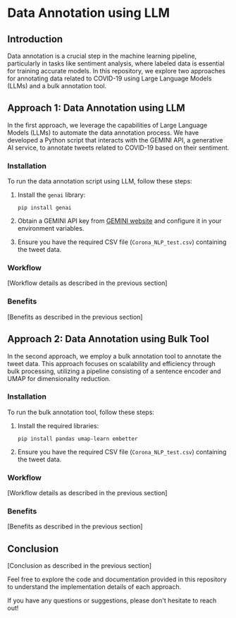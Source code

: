 # Data Annotation using LLM

## Introduction

Data annotation is a crucial step in the machine learning pipeline, particularly in tasks like sentiment analysis, where labeled data is essential for training accurate models. In this repository, we explore two approaches for annotating data related to COVID-19 using Large Language Models (LLMs) and a bulk annotation tool.

## Approach 1: Data Annotation using LLM

In the first approach, we leverage the capabilities of Large Language Models (LLMs) to automate the data annotation process. We have developed a Python script that interacts with the GEMINI API, a generative AI service, to annotate tweets related to COVID-19 based on their sentiment.

### Installation

To run the data annotation script using LLM, follow these steps:

1. Install the `genai` library:
    ```
    pip install genai
    ```

2. Obtain a GEMINI API key from [GEMINI website](https://gemini.example.com) and configure it in your environment variables.

3. Ensure you have the required CSV file (`Corona_NLP_test.csv`) containing the tweet data.

### Workflow

[Workflow details as described in the previous section]

### Benefits

[Benefits as described in the previous section]

## Approach 2: Data Annotation using Bulk Tool

In the second approach, we employ a bulk annotation tool to annotate the tweet data. This approach focuses on scalability and efficiency through bulk processing, utilizing a pipeline consisting of a sentence encoder and UMAP for dimensionality reduction.

### Installation

To run the bulk annotation tool, follow these steps:

1. Install the required libraries:
    ```
    pip install pandas umap-learn embetter
    ```

2. Ensure you have the required CSV file (`Corona_NLP_test.csv`) containing the tweet data.

### Workflow

[Workflow details as described in the previous section]

### Benefits

[Benefits as described in the previous section]

## Conclusion

[Conclusion as described in the previous section]

Feel free to explore the code and documentation provided in this repository to understand the implementation details of each approach.

If you have any questions or suggestions, please don't hesitate to reach out!
